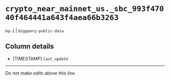 # `crypto_near_mainnet_us._sbc_993f47040f464441a643f4aea66b3263`
`bq-1` | `bigquery-public-data`

## Column details
* [TIMESTAMP] `last_update`

-------------------------------------------------------------------------------
*Do not make edits above this line.*
